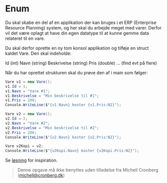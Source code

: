 ﻿# Enum

Du skal skabe en del af en applikation der kan bruges i et ERP (Enterprise Resource Planning) system, og her skal du arbejde meget med varer. Derfor vil det være oplagt at have din egen datatype til at kunne gemme data relateret til en vare. 

Du skal derfor oprette en ny tom konsol applikation og tilføje en struct kaldet Vare. Den skal indeholde:

Id (int)
Navn (string)
Beskrivelse (string)
Pris (double)
... (find evt på flere)

Når du har oprettet strukturen skal du prøve den af i main som følger:

```csharp
Vare v1 = new Vare();
v1.Id = 1;
v1.Navn = "Vare #1";
v1.Beskrivelse = "Min beskrivelse til #1";
v1.Pris = 100;
Console.WriteLine($"{v1.Navn} koster {v1.Pris:N2}");

Vare v2 = new Vare();
v2.Id = 2;
v2.Navn = "Vare #2";
v2.Beskrivelse = "Min beskrivelse til #2";
v2.Pris = 200;
Console.WriteLine($"{v2.Navn} koster {v2.Pris:N2}");

Vare v2Kopi = v2;
Console.WriteLine($"{v2Kopi.Navn} koster {v2Kopi.Pris:N2}");
```

Se [løsning](https://github.com/devcronberg/undervisning-cs-opgaver/tree/master/Variabler_Struct) for inspiration.

<!-- footerstart -->
> Denne opgave må ikke benyttes uden tilladelse fra Michell Cronberg (michell@cronberg.dk)
<!-- footerslut -->
